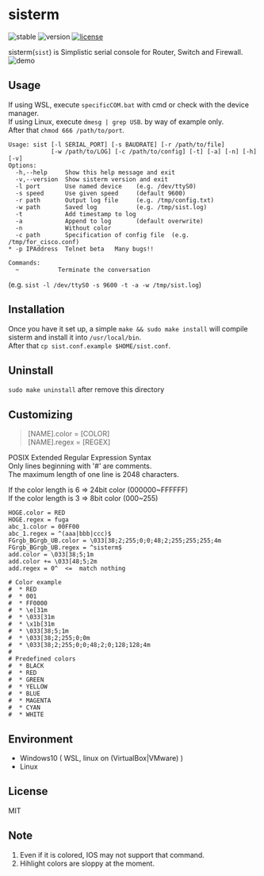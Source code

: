 # sisterm
<!-- ![stable](https://img.shields.io/badge/build-failing-critical.svg) -->
![stable](https://img.shields.io/badge/build-passing-success.svg)
![version](https://img.shields.io/badge/version-1.4.1-success.svg)
[![license](https://img.shields.io/badge/license-MIT-blue.svg?style=flat)](LICENSE)
  
sisterm(`sist`) is Simplistic serial console for Router, Switch and Firewall.  
![demo](https://user-images.githubusercontent.com/29778890/53171080-183f4400-3625-11e9-8204-83c20dcc6a3f.gif)


## Usage
If using WSL, execute `specificCOM.bat` with cmd or check with the device manager.  
If using Linux, execute `dmesg | grep USB`. by way of example only.  
After that `chmod 666 /path/to/port`.  
```
Usage: sist [-l SERIAL_PORT] [-s BAUDRATE] [-r /path/to/file]
            [-w /path/to/LOG] [-c /path/to/config] [-t] [-a] [-n] [-h] [-v]
Options:
  -h,--help     Show this help message and exit
  -v,--version  Show sisterm version and exit
  -l port       Use named device    (e.g. /dev/ttyS0)
  -s speed      Use given speed     (default 9600)
  -r path       Output log file     (e.g. /tmp/config.txt)
  -w path       Saved log           (e.g. /tmp/sist.log)
  -t            Add timestamp to log
  -a            Append to log       (default overwrite)
  -n            Without color
  -c path       Specification of config file  (e.g. /tmp/for_cisco.conf)
* -p IPAddress  Telnet beta   Many bugs!!

Commands:
  ~           Terminate the conversation
```
(e.g. `sist -l /dev/ttyS0 -s 9600 -t -a -w /tmp/sist.log`)  


## Installation
Once you have it set up, a simple `make && sudo make install` will compile sisterm and install it into `/usr/local/bin`.  
After that `cp sist.conf.example $HOME/sist.conf`.  


## Uninstall
`sudo make uninstall` after remove this directory  


## Customizing
> [NAME].color = [COLOR]  
> [NAME].regex = [REGEX]  

POSIX Extended Regular Expression Syntax  
Only lines beginning with '#' are comments.  
The maximum length of one line is 2048 characters.  

If the color length is 6 => 24bit color (000000~FFFFFF)  
If the color length is 3 =>  8bit color (000~255)  

```(e.g.)  
HOGE.color = RED
HOGE.regex = fuga
abc_1.color = 00FF00
abc_1.regex = ^(aaa|bbb|ccc)$
FGrgb_BGrgb_UB.color = \033[38;2;255;0;0;48;2;255;255;255;4m
FGrgb_BGrgb_UB.regex = ^sisterm$
add.color = \033[38;5;1m
add.color += \033[48;5;2m
add.regex = 0^  <=  match nothing
```
```
# Color example
#  * RED
#  * 001
#  * FF0000
#  * \e[31m
#  * \033[31m
#  * \x1b[31m
#  * \033[38;5;1m
#  * \033[38;2;255;0;0m
#  * \033[38;2;255;0;0;48;2;0;128;128;4m
# 
# Predefined colors
#  * BLACK
#  * RED
#  * GREEN
#  * YELLOW
#  * BLUE
#  * MAGENTA
#  * CYAN
#  * WHITE
```


## Environment
* Windows10 ( WSL, linux on (VirtualBox|VMware) )  
* Linux


## License
MIT


## Note
1. Even if it is colored, IOS may not support that command.  
2. Hihlight colors are sloppy at the moment.  
